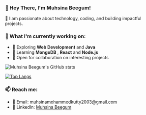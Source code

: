 ### 👋 Hey There, I'm Muhsina Beegum!

🌟 I am passionate about technology, coding, and building impactful projects. 

### 🌱 What I'm currently working on:
- 🔭 Exploring **Web Development** and **Java**
- 🌱 Learning **MongoDB** , **React** and **Node.js**
- 🤝 Open for collaboration on interesting projects

![Muhsina Beegum's GitHub stats](https://github-readme-stats.vercel.app/api?username=muhsina419&show_icons=true&theme=radical&count_private=true&hide=stars&line_height=30)

[![Top Langs](https://github-readme-stats.vercel.app/api/top-langs/?username=muhsina419&layout=compact&theme=radical)](https://github.com/muhsina419/github-readme-stats)

### 📫 Reach me:
- 📧 Email: muhsinamohammedkutty2003@gmail.com
- 💬 LinkedIn: [Muhsina Beegum](https://www.linkedin.com//in/muhsina-beegum)
  
